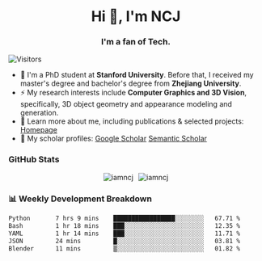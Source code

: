 <h1 align="center">Hi 👋, I'm NCJ</h1>
<h3 align="center">I'm a fan of Tech.</h3>

![Visitors](https://visitor-badge.laobi.icu/badge?page_id=iamNCJ)

- 🌱 I'm a PhD student at **Stanford University**. Before that, I received my master's degree and bachelor's degree from **Zhejiang University**.
- ⚡ My research interests include **Computer Graphics and 3D Vision**, specifically, 3D object geometry and appearance modeling and generation.
- 🚀 Learn more about me, including publications & selected projects: [Homepage](https://www.chong-zeng.com)
- 📖 My scholar profiles: [Google Scholar](https://scholar.google.com/citations?user=4dID7zIAAAAJ) [Semantic Scholar](https://www.semanticscholar.org/author/Chong-Zeng/2223946708)

</p>

<h3 align="left">GitHub Stats</h3>

<div style="display: flex; gap: 10px; justify-content: center; align-items: center;">
  <img src="https://github-readme-stats.vercel.app/api?username=iamncj&show_icons=true&locale=en" alt="iamncj" />
  <img src="https://github-readme-streak-stats-omega-eight.vercel.app/?user=iamncj&card_width=467" alt="iamncj" />
</div>

<h3 align="left">📊 Weekly Development Breakdown</h3>

<!--START_SECTION:waka-->

```txt
Python       7 hrs 9 mins    █████████████████░░░░░░░░   67.71 %
Bash         1 hr 18 mins    ███░░░░░░░░░░░░░░░░░░░░░░   12.35 %
YAML         1 hr 14 mins    ███░░░░░░░░░░░░░░░░░░░░░░   11.71 %
JSON         24 mins         █░░░░░░░░░░░░░░░░░░░░░░░░   03.81 %
Blender      11 mins         ▒░░░░░░░░░░░░░░░░░░░░░░░░   01.82 %
```

<!--END_SECTION:waka-->
